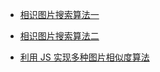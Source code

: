 - [相识图片搜索算法一](http://www.ruanyifeng.com/blog/2011/07/principle_of_similar_image_search.html)
- [相识图片搜索算法二](http://www.ruanyifeng.com/blog/2013/03/similar_image_search_part_ii.html)

- [利用 JS 实现多种图片相似度算法](https://segmentfault.com/a/1190000021236326)
